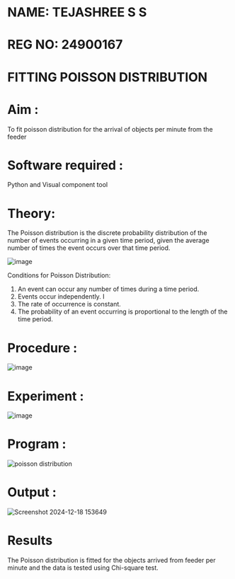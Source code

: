 # NAME: TEJASHREE S S
# REG NO: 24900167
# FITTING POISSON DISTRIBUTION ###
# Aim : 

To fit poisson distribution for the arrival of objects per minute from the feeder

# Software required :  

Python and Visual component tool

# Theory:

The Poisson distribution is the discrete probability distribution of the number of events occurring in a given time period, given the average number of times the event occurs over that time period.

![image](https://user-images.githubusercontent.com/104613195/166248326-fd042076-8b0b-40c4-8b11-1d8e8fcb74db.png)

 Conditions for Poisson Distribution:

1. An event can occur any number of times during a time period.
2. Events occur independently. I
3. The rate of occurrence is constant.
4. The probability of an event occurring is proportional to the length of the time period. 
 
# Procedure :

![image](https://user-images.githubusercontent.com/104613195/166251988-d0c53205-6080-4f7b-ae4c-398178586637.png)

# Experiment :

![image](https://user-images.githubusercontent.com/103921593/230282876-f4a5afbf-cac1-4648-a1b0-c78840638a8e.png)

# Program :

 ![poisson distribution](https://github.com/user-attachments/assets/2069b70c-025b-453e-98ce-e783ec81d987)


# Output : 

![Screenshot 2024-12-18 153649](https://github.com/user-attachments/assets/2e0366c8-a7b2-45bb-92c5-aeaad8f87594)

# Results

The Poisson distribution is fitted for the objects arrived from feeder per minute and the data is tested using Chi-square test. 
 
